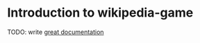# Introduction to wikipedia-game

TODO: write [great documentation](http://jacobian.org/writing/what-to-write/)
